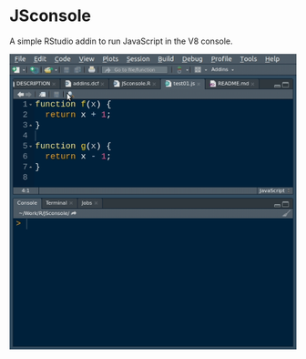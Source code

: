 # __JSconsole__

A simple RStudio addin to run JavaScript in the V8 console.

![](https://raw.githubusercontent.com/stla/JSconsole/master/inst/screenshots/JSconsole.gif)
